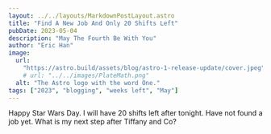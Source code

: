 ```yaml
---
layout: ../../layouts/MarkdownPostLayout.astro
title: "Find A New Job And Only 20 Shifts Left"
pubDate: 2023-05-04
description: "May The Fourth Be With You"
author: "Eric Han"
image:
  url:
    "https://astro.build/assets/blog/astro-1-release-update/cover.jpeg"
    # url: "../../images/PlateMath.png"
  alt: "The Astro logo with the word One."
tags: ["2023", "blogging", "weeks left", "May"]
---
```


Happy Star Wars Day. I will have 20 shifts left after tonight. Have not found a job yet. What is my next step after Tiffany and Co?

